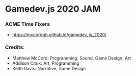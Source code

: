 # Gamedev.js 2020 JAM

### ACME Time Fixers
* https://mccordgh.github.io/gamedev_js_2020/

### Credits:
* Matthew McCord: Programming, Sound, Game Design, Art
* Addison Craik: Art, Programming
* Keith Davis: Narrative, Game Design
